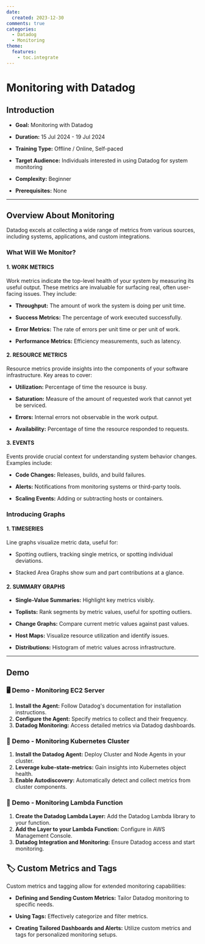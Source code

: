 ```yaml
---
date:
  created: 2023-12-30
comments: true
categories:
  - Datadog
  - Monitoring
theme:
  features:
    - toc.integrate
---
```


# Monitoring with Datadog

<!-- ![AWS Cloud Club Logo](assets/images/datadog/1.png) -->

<!-- material/tags { toc: true } -->

## Introduction

- **Goal:** Monitoring with Datadog

- **Duration:** 15 Jul 2024 - 19 Jul 2024

- **Training Type:** Offline / Online, Self-paced

- **Target Audience:** Individuals interested in using Datadog for system monitoring

- **Complexity:** Beginner

- **Prerequisites:** None

<!-- more -->

---

## Overview About Monitoring

Datadog excels at collecting a wide range of metrics from various sources, including systems, applications, and custom integrations.

### What Will We Monitor?

#### 1. WORK METRICS
Work metrics indicate the top-level health of your system by measuring its useful output. These metrics are invaluable for surfacing real, often user-facing issues. They include:

- **Throughput:** The amount of work the system is doing per unit time.

- **Success Metrics:** The percentage of work executed successfully.

- **Error Metrics:** The rate of errors per unit time or per unit of work.

- **Performance Metrics:** Efficiency measurements, such as latency.


#### 2. RESOURCE METRICS
Resource metrics provide insights into the components of your software infrastructure. Key areas to cover:

- **Utilization:** Percentage of time the resource is busy.

- **Saturation:** Measure of the amount of requested work that cannot yet be serviced.

- **Errors:** Internal errors not observable in the work output.

- **Availability:** Percentage of time the resource responded to requests.

#### 3. EVENTS
Events provide crucial context for understanding system behavior changes. Examples include:

- **Code Changes:** Releases, builds, and build failures.

- **Alerts:** Notifications from monitoring systems or third-party tools.

- **Scaling Events:** Adding or subtracting hosts or containers.

### Introducing Graphs

#### 1. TIMESERIES
Line graphs visualize metric data, useful for:

- Spotting outliers, tracking single metrics, or spotting individual deviations.

- Stacked Area Graphs show sum and part contributions at a glance.

#### 2. SUMMARY GRAPHS

- **Single-Value Summaries:** Highlight key metrics visibly.

- **Toplists:** Rank segments by metric values, useful for spotting outliers.

- **Change Graphs:** Compare current metric values against past values.

- **Host Maps:** Visualize resource utilization and identify issues.

- **Distributions:** Histogram of metric values across infrastructure.

---

## Demo

### 🖥️ Demo - Monitoring EC2 Server
1. **Install the Agent:** Follow Datadog's documentation for installation instructions.
2. **Configure the Agent:** Specify metrics to collect and their frequency.
3. **Datadog Monitoring:** Access detailed metrics via Datadog dashboards.

### 🐳 Demo - Monitoring Kubernetes Cluster
1. **Install the Datadog Agent:** Deploy Cluster and Node Agents in your cluster.
2. **Leverage kube-state-metrics:** Gain insights into Kubernetes object health.
3. **Enable Autodiscovery:** Automatically detect and collect metrics from cluster components.

### 🚀 Demo - Monitoring Lambda Function
1. **Create the Datadog Lambda Layer:** Add the Datadog Lambda library to your function.
2. **Add the Layer to your Lambda Function:** Configure in AWS Management Console.
3. **Datadog Integration and Monitoring:** Ensure Datadog access and start monitoring.

## 🏷️ Custom Metrics and Tags
Custom metrics and tagging allow for extended monitoring capabilities:

- **Defining and Sending Custom Metrics:** Tailor Datadog monitoring to specific needs.

- **Using Tags:** Effectively categorize and filter metrics.

- **Creating Tailored Dashboards and Alerts:** Utilize custom metrics and tags for personalized monitoring setups.
